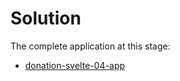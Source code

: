 # Solution

The complete application at this stage:

- [donation-svelte-04-app](https://github.com/wit-hdip-comp-sci-2024/full-stack-1/tree/master/prj/donation/svelte/donation-svelte-04-app)

